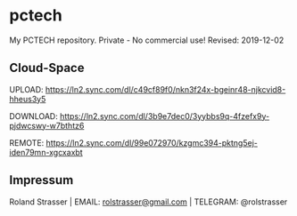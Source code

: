 # pctech
 My PCTECH repository. Private - No commercial use!
 Revised: 2019-12-02

 
 
## Cloud-Space

 UPLOAD: https://ln2.sync.com/dl/c49cf89f0/nkn3f24x-bgeinr48-njkcvid8-hheus3y5
 
 DOWNLOAD: https://ln2.sync.com/dl/3b9e7dec0/3yybbs9q-4fzefx9y-pjdwcswy-w7bthtz6
 
 REMOTE: https://ln2.sync.com/dl/99e072970/kzgmc394-pktng5ej-iden79mn-xgcxaxbt
 
 
 
## Impressum

 Roland Strasser | EMAIL: rolstrasser@gmail.com | TELEGRAM: @rolstrasser
 
 
 
 
